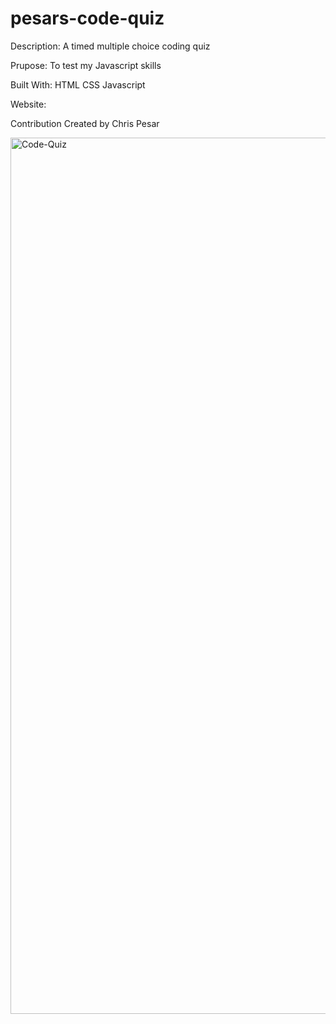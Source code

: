 # pesars-code-quiz

Description: 
A timed multiple choice coding quiz

Prupose:
To test my Javascript skills 

Built With:
HTML
CSS
Javascript

Website:


Contribution
Created by Chris Pesar



<img width="1402" alt="Code-Quiz" src="https://user-images.githubusercontent.com/77510555/114295439-7f691e00-9a62-11eb-9189-6b82f969f086.png">
